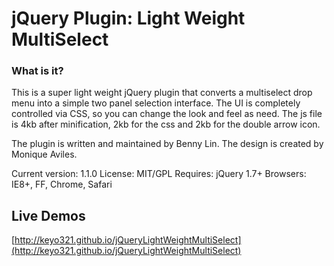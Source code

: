 # jQuery Plugin: Light Weight MultiSelect

### What is it?

This is a super light weight jQuery plugin that converts a multiselect drop menu into a simple two panel selection interface.  The UI is completely controlled via CSS, so you can change the look and feel as need. The js file is 4kb after minification, 2kb for the css and 2kb for the double arrow icon.

The plugin is written and maintained by Benny Lin.  The design is created by Monique Aviles.

Current version: 1.1.0
License: MIT/GPL
Requires: jQuery 1.7+
Browsers: IE8+, FF, Chrome, Safari

## Live Demos

[http://keyo321.github.io/jQueryLightWeightMultiSelect](http://keyo321.github.io/jQueryLightWeightMultiSelect)

